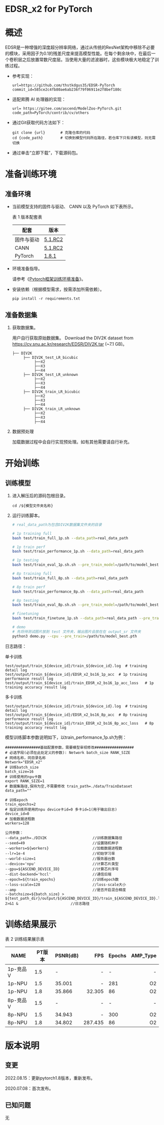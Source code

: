 # EDSR_x2 for PyTorch

# 概述

EDSR是一种增强的深度超分辨率网络，通过从传统的ResNet架构中移除不必要的模块，采用因子为0.1的残差尺度来提高模型性能。在每个剩余块中，在最后一个卷积层之后放置常数尺度层。当使用大量的滤波器时，这些模块极大地稳定了训练过程。

- 参考实现：

    ```
    url=https://github.com/thstkdgus35/EDSR-PyTorch 
    commit_id=585ce2c4fb80ae6ab236f79f06911e2f8bef180c
    ```

- 适配昇腾 AI 处理器的实现：

    ```
    url= https://gitee.com/ascend/ModelZoo-PyTorch.git
    code_path=PyTorch/contrib/cv/others
    ```

- 通过Git获取代码方法如下：

    ```
    git clone {url}       # 克隆仓库的代码
    cd {code_path}        # 切换到模型代码所在路径，若仓库下只有该模型，则无需切换
    ```

- 通过单击“立即下载”，下载源码包。

# 准备训练环境
## 准备环境

- 当前模型支持的固件与驱动、 CANN 以及 PyTorch 如下表所示。

   表 1 版本配套表

    |    配套   |    版本   |
    |----------|---------- |
    | 固件与驱动 |  [5.1.RC2](https://www.hiascend.com/hardware/firmware-drivers?tag=commercial)  |
    |   CANN    |  [5.1.RC2](https://www.hiascend.com/software/cann/commercial?version=5.1.RC2) |
    |  PyTorch  |  [1.8.1](https://gitee.com/ascend/pytorch/tree/master/)   |

- 环境准备指导。

    请参考《[Pytorch框架训练环境准备](https://www.hiascend.com/document/detail/zh/ModelZoo/pytorchframework/ptes)》。

- 安装依赖（根据模型需求，按需添加所需依赖）。

    `pip install -r requirements.txt`

## 准备数据集
1. 获取数据集。

    用户自行获取原始数据集。
    Download the DIV2K dataset from https://cv.snu.ac.kr/research/EDSR/DIV2K.tar (~7.1 GB)。

    ```
   ├── DIV2K
         ├── DIV2K_test_LR_bicubic
              ├──X2     
              ├──X3  
              ├──X4                    
         ├── DIV2K_test_LR_unknown  
              ├──X2      
              ├──X3
              ├──X4
         ├── DIV2K_train_LR_bicubic
              ├──X2      
              ├──X3  
              ├──X4                    
         ├── DIV2K_train_LR_unknown  
              ├──X2    
              ├──X3
              ├──X4 
     ```
2. 数据预处理

    加载数据过程中会自行实现预处理。如有其他需要请自行补充。
# 开始训练
## 训练模型

1. 进入解压后的源码包根目录。

    ```
    cd /${模型文件夹名称}
    ```

2. 运行训练脚本。

    ```bash
    # real_data_path为包含DIV2K数据集文件夹的目录
    
    # 1p training full
    bash test/train_full_1p.sh --data_path=real_data_path
    
    # 1p train perf
    bash test/train_performance_1p.sh --data_path=real_data_path
    
    # 1p testing
    bash test/train_eval_1p.sh.sh --pre_train_model=/path/to/model_best.pt --data_path=real_data_path
    
    # 8p training full
    bash test/train_full_8p.sh --data_path=real_data_path
    
    # 8p train perf
    bash test/train_performance_8p.sh --data_path=real_data_path
    
    # 8p testing
    bash test/train_eval_8p.sh.sh --pre_train_model=/path/to/model_best.pth --data_path=real_data_path
    
    # finetuning
    bash test/train_finetune_1p.sh --data_path=real_data_path --pre_train_path=/path/to/model_best.pt
    
    # demo
    # 先将待测试图片放到 test 文件夹，输出图片会放在在 output_sr 文件夹
    python3 demo.py --cpu --pre_train=/path/to/model_best.pth
    ```
日志路径：

单卡训练

```
test/output/train_${device_id}/train_${device_id}.log  # training detail log
test/output/train_${device_id}/EDSR_x2_bs16_1p_acc  # 1p training performance result log
test/output/train_${device_id}/train_EDSR_x2_bs16_1p_acc_loss   # 1p training accuracy result log
``` 

多卡训练

```
test/output/train_${device_id}/train_${device_id}.log  # training detail log
test/output/train_${device_id}/EDSR_x2_bs16_8p_acc  # 8p training performance result log
test/output/train_${device_id}/train_EDSR_x2_bs16_8p_acc_loss   # 8p training accuracy result log
```


   模型训练脚本参数说明如下，以train_performance_1p.sh为例：

    
    ################基础配置参数，需要模型审视修改##################
    # 必选字段(必须在此处定义的参数): Network batch_size RANK_SIZE
    # 网络名称，同目录名称
    Network="EDSR_x2"
    # 训练batch_size
    batch_size=16
    # 训练使用的npu卡数
    export RANK_SIZE=1
    # 数据集路径,保持为空,不需要修改 train_path=./data/TrainDataset
    data_path=""

    # 训练epoch
    train_epochs=2
    # 指定训练所使用的npu device卡id=0 多卡id=1(用于输出日志)
    device_id=0
    # 加载数据进程数
    workers=128

    公共参数：
    --data_path=./DIV2K                     //训练数据集路径 
    --seed=49                               //设置随机种子
    --workers=${workers}                    //加载数据进程数
    --lr=1e-4                               //初始学习率
    --world-size=1                          //服务器台数
    --device='npu'                          //计算芯片类型
    --gpu=${ASCEND_DEVICE_ID}               //计算芯片序号
    --dist-backend='hccl'                   //通信后端
    --epoch=${train_epochs}                 //训练epoch数
    --loss-scale=128                        //loss-scale大小
    --amp                                   //是否开启混合精度
    --batchsize=${batch_size} > ${test_path_dir}/output/${ASCEND_DEVICE_ID}/train_${ASCEND_DEVICE_ID}.log 2>&1 &                        //日志路径

# 训练结果展示
表 2 训练结果展示表

| NAME    | PT版本|PSNR(dB) |  FPS | Epochs | AMP_Type |
| ------- |---- |----- | ---: | ------ | -------: |
| 1p-竞品V | 1.5|-     |- | -      |        - |
| 1p-NPU  | 1.5|35.001     |- | 281      |       O2 |
| 1p-NPU  | 1.8|35.866     |32.305| 86      |       O2 |
| 8p-竞品V | 1.5|- |- | -    |        - |
| 8p-NPU  | 1.5|34.943 |- | 300    |       O2 |
| 8p-NPU  | 1.8|34.802 |287.435 | 86    |       O2 |

# 版本说明
## 变更

2022.08.15：更新pytorch1.8版本，重新发布。

2020.07.08：首次发布。

## 已知问题
无
